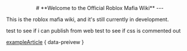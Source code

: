 
<center>
# **Welcome to the Official Roblox Mafia Wiki**
---
</center>

This is the roblox mafia wiki, and it's still currently in development.

test to see if i can publish from web
test to see if css is commented out

[exampleArticle](#) { data-preivew }